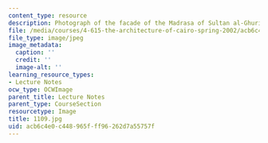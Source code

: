 ```yaml
---
content_type: resource
description: Photograph of the facade of the Madrasa of Sultan al-Ghuri.
file: /media/courses/4-615-the-architecture-of-cairo-spring-2002/acb6c4e0c448965fff96262d7a55757f_1109.jpg
file_type: image/jpeg
image_metadata:
  caption: ''
  credit: ''
  image-alt: ''
learning_resource_types:
- Lecture Notes
ocw_type: OCWImage
parent_title: Lecture Notes
parent_type: CourseSection
resourcetype: Image
title: 1109.jpg
uid: acb6c4e0-c448-965f-ff96-262d7a55757f
---
```

